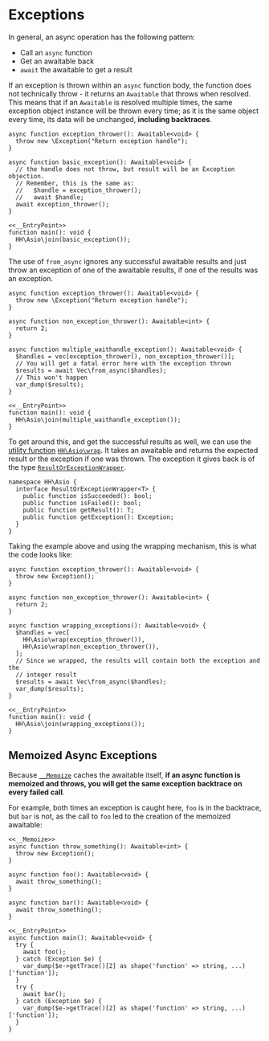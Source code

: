 # Exceptions

In general, an async operation has the following pattern:
* Call an `async` function
* Get an awaitable back
* `await` the awaitable to get a result

If an exception is thrown within an `async` function body, the function does not
technically throw - it returns an `Awaitable` that throws when resolved. This
means that if an `Awaitable` is resolved multiple times, the same exception
object instance will be thrown every time; as it is the same object every time,
its data will be unchanged, **including backtraces**.

```hack
async function exception_thrower(): Awaitable<void> {
  throw new \Exception("Return exception handle");
}

async function basic_exception(): Awaitable<void> {
  // the handle does not throw, but result will be an Exception objection.
  // Remember, this is the same as:
  //   $handle = exception_thrower();
  //   await $handle;
  await exception_thrower();
}

<<__EntryPoint>>
function main(): void {
  HH\Asio\join(basic_exception());
}
```

The use of `from_async` ignores any successful awaitable results and just throw an exception of one of the
awaitable results, if one of the results was an exception.

```hack
async function exception_thrower(): Awaitable<void> {
  throw new \Exception("Return exception handle");
}

async function non_exception_thrower(): Awaitable<int> {
  return 2;
}

async function multiple_waithandle_exception(): Awaitable<void> {
  $handles = vec[exception_thrower(), non_exception_thrower()];
  // You will get a fatal error here with the exception thrown
  $results = await Vec\from_async($handles);
  // This won't happen
  var_dump($results);
}

<<__EntryPoint>>
function main(): void {
  HH\Asio\join(multiple_waithandle_exception());
}
```

To get around this, and get the successful results as well, we can use the [utility function](utility-functions)
[`HH\Asio\wrap`](/apis/function/HH.Asio.wrap/). It takes an awaitable and returns the expected result or the exception
if one was thrown. The exception it gives back is of the type [`ResultOrExceptionWrapper`](/apis/interface/HH.Asio.ResultOrExceptionWrapper/).

```hack no-extract
namespace HH\Asio {
  interface ResultOrExceptionWrapper<T> {
    public function isSucceeded(): bool;
    public function isFailed(): bool;
    public function getResult(): T;
    public function getException(): Exception;
  }
}
```

Taking the example above and using the wrapping mechanism, this is what the code looks like:

```hack
async function exception_thrower(): Awaitable<void> {
  throw new Exception();
}

async function non_exception_thrower(): Awaitable<int> {
  return 2;
}

async function wrapping_exceptions(): Awaitable<void> {
  $handles = vec[
    HH\Asio\wrap(exception_thrower()),
    HH\Asio\wrap(non_exception_thrower()),
  ];
  // Since we wrapped, the results will contain both the exception and the
  // integer result
  $results = await Vec\from_async($handles);
  var_dump($results);
}

<<__EntryPoint>>
function main(): void {
  HH\Asio\join(wrapping_exceptions());
}
```

## Memoized Async Exceptions
Because [`__Memoize`](/hack/attributes/predefined-attributes#__memoize) caches the awaitable itself, **if an async function
is memoized and throws, you will get the same exception backtrace on every
failed call**.

For example, both times an exception is caught here, `foo` is in the backtrace,
but `bar` is not, as the call to `foo` led to the creation of the memoized
awaitable:

```hack
<<__Memoize>>
async function throw_something(): Awaitable<int> {
  throw new Exception();
}

async function foo(): Awaitable<void> {
  await throw_something();
}

async function bar(): Awaitable<void> {
  await throw_something();
}

<<__EntryPoint>>
async function main(): Awaitable<void> {
  try {
    await foo();
  } catch (Exception $e) {
    var_dump($e->getTrace()[2] as shape('function' => string, ...)['function']);
  }
  try {
    await bar();
  } catch (Exception $e) {
    var_dump($e->getTrace()[2] as shape('function' => string, ...)['function']);
  }
}
```
